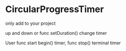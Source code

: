 # CircularProgressTimer

only add to your project 

up and down or func setDuration() change timer

User func start begin() timer, func stop() terminal timer
